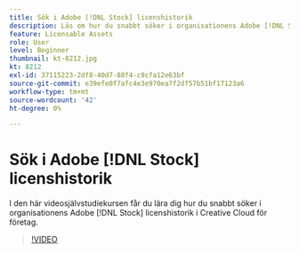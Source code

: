 ```yaml
---
title: Sök i Adobe [!DNL Stock] licenshistorik
description: Läs om hur du snabbt söker i organisationens Adobe [!DNL Stock] licenshistorik i Creative Cloud för företag
feature: Licensable Assets
role: User
level: Beginner
thumbnail: kt-8212.jpg
kt: 8212
exl-id: 37115223-2df8-40d7-88f4-c9cfa12e63bf
source-git-commit: e39efe0f7afc4e3e970ea7f2df57b51bf17123a6
workflow-type: tm+mt
source-wordcount: '42'
ht-degree: 0%

---
```


# Sök i Adobe [!DNL Stock] licenshistorik

I den här videosjälvstudiekursen får du lära dig hur du snabbt söker i organisationens Adobe [!DNL Stock] licenshistorik i Creative Cloud för företag.

>[!VIDEO](https://video.tv.adobe.com/v/335327?hidetitle=true)
